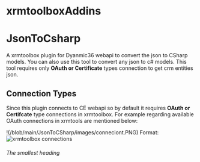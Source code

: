 # xrmtoolboxAddins

# JsonToCsharp
A xrmtoolbox plugin for Dyanmic36 webapi to convert the json to CSharp models. You can also use this tool to convert any json to c# models.
This tool requires only **OAuth or Certificate** types connection to get crm entities json.

## Connection Types
Since this plugin connects to CE webapi so by default it requires **OAuth or Certifcate** type connections in xrmtoolbox.
For example regarding available OAuth connections in xrmtools are mentioned below:

!(/blob/main/JsonToCSharp/images/conneciont.PNG)
Format: ![xrmtoolbox connections](https://github.com/yesadahmed/xrmtoolboxAddins/blob/main/JsonToCSharp/images/conneciont.PNG)
###### The smallest heading
